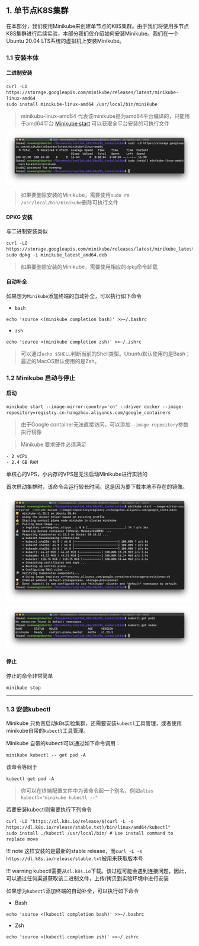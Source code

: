 ## 1. 单节点K8S集群

在本部分，我们使用Minikube来创建单节点的K8S集群。由于我们将使用多节点K8S集群进行后续实验，本部分我们仅介绍如何安装Minikube。我们在一个Ubuntu 20.04 LTS系统的虚拟机上安装Minikube。

### 1.1 安装本体

#### 二进制安装

```shell
curl -LO https://storage.googleapis.com/minikube/releases/latest/minikube-linux-amd64
sudo install minikube-linux-amd64 /usr/local/bin/minikube
```

> minikubu-linux-amd64 代表该minikube是为amd64平台编译的，只能用于amd64平台 [Minikube start](https://minikube.sigs.k8s.io/docs/start/) 可以获取全平台安装的可执行文件

![image-20220519084327660](img/image-20220519084327660.png)

> 如果要删除安装的Minikube，需要使用`sudo rm /usr/local/bin/minikube`删除可执行文件

#### DPKG 安装

与二进制安装类似

```
curl -LO https://storage.googleapis.com/minikube/releases/latest/minikube_latest_amd64.deb
sudo dpkg -i minikube_latest_amd64.deb
```

> 如果要删除安装的Minikube，需要使用相应的`dpkg`命令卸载

#### 自动补全

如果想为`Minikube`添加终端的自动补全，可以执行如下命令

- `bash`

```shell
echo 'source <(minikube completion bash)' >>~/.bashrc
```

- `zsh`

```shell
echo 'source <(minikube completion zsh)' >>~/.zshrc
```

>  可以通过`echo $SHELL`判断当前的Shell类型。Ubuntu默认使用的是Bash；最近的MacOS默认使用的是Zsh。



### 1.2 Minikube 启动与停止

#### 启动

```shell
minikube start --image-mirror-country='cn' --driver docker --image-repository=registry.cn-hangzhou.aliyuncs.com/google_containers
```

> 由于Google container无法直接访问，可以添加`--image-repository`参数执行镜像

> Minikube 要求硬件必须满足

```shell
- 2 vCPU
- 2.4 GB RAM
```
单核心的VPS，小内存的VPS是无法启动Minikube进行实验的

首次启动集群时，该命令会运行较长时间。这是因为要下载本地不存在的镜像。

![image-20220519211724152](img/image-20220519211724152.png)

![image-20220519211906361](img/image-20220519211906361.png)

#### 停止

停止的命令非常简单

```shell
minikube stop
```
--- 
### 1.3 安装kubectl

Minikube 只负责启动k8s实验集群，还需要安装`kubectl`工具管理，或者使用minikube自带的`kubectl`工具管理。

Minikube 自带的kubectl可以通过如下命令调用：

```
minikube kubectl -- get pod -A
```

该命令等同于

```
kubectl get pod -A
```

> 你可以在终端配置文件中为该命令起一个别名，例如`alias kubectl="minikube kubectl --"`

若要安装kubectl则需要执行下列命令

```shell
curl -LO "https://dl.k8s.io/release/$(curl -L -s https://dl.k8s.io/release/stable.txt)/bin/linux/amd64/kubectl"
sudo install ./kubectl /usr/local/bin/ # Use install command to replace move
```

!!! note 这样安装的是最新的stable release，而`curl -L -s https://dl.k8s.io/release/stable.txt`被用来获取版本号

!!! warning kubectl需要从`dl.k8s.io`下载。该过程可能会遇到连接问题，因此，可以通过任何渠道获取该二进制文件，上传/拷贝到实验环境中进行安装

如果想为`kubectl`添加终端的自动补全，可以执行如下命令

- Bash

```shell
echo 'source <(kubectl completion bash)' >>~/.bashrc
```

- Zsh

```shell
echo 'source <(kubectl completion zsh)' >>~/.zshrc
```

